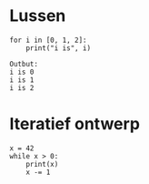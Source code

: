 # Lussen
```
for i in [0, 1, 2]:
    print("i is", i)

Outbut:
i is 0
i is 1
i is 2
```

# Iteratief ontwerp


```
x = 42
while x > 0:
    print(x)
    x -= 1
```
